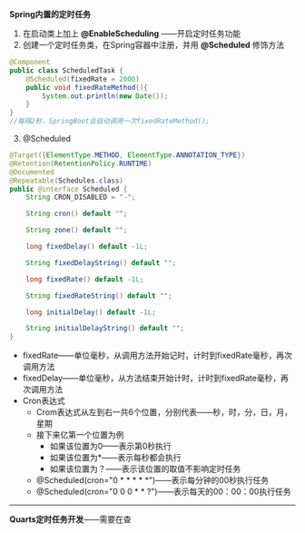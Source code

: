 **Spring内置的定时任务**

1. 在启动类上加上 **@EnableScheduling** ——开启定时任务功能   
2. 创建一个定时任务类，在Spring容器中注册，并用 **@Scheduled** 修饰方法
```java
@Component
public class ScheduledTask {
    @Scheduled(fixedRate = 2000)
    public void fixedRateMethod(){
        System.out.println(new Date());
    }
}
//每隔2秒，SpringBoot会自动调用一次fixedRateMethod();
```  
3. @Scheduled  
```java
@Target({ElementType.METHOD, ElementType.ANNOTATION_TYPE})
@Retention(RetentionPolicy.RUNTIME)
@Documented
@Repeatable(Schedules.class)
public @interface Scheduled {
    String CRON_DISABLED = "-";

    String cron() default "";

    String zone() default "";

    long fixedDelay() default -1L;

    String fixedDelayString() default "";

    long fixedRate() default -1L;

    String fixedRateString() default "";

    long initialDelay() default -1L;

    String initialDelayString() default "";
}
```
* fixedRate——单位毫秒，从调用方法开始记时，计时到fixedRate毫秒，再次调用方法    
* fixedDelay——单位毫秒，从方法结束开始计时，计时到fixedRate毫秒，再次调用方法 
* Cron表达式  
    * Crom表达式从左到右一共6个位置，分别代表——秒，时，分，日，月，星期
    * 接下来亿第一个位置为例  
       * 如果该位置为0——表示第0秒执行
       * 如果该位置为*——表示每秒都会执行  
       * 如果该位置为？——表示该位置的取值不影响定时任务 
    * @Scheduled(cron="0 * * * * *")——表示每分钟的00秒执行任务   
    * @Scheduled(cron="0 0 0 * * ?")——表示每天的00：00：00执行任务   
    


***   
**Quarts定时任务开发**——需要在查